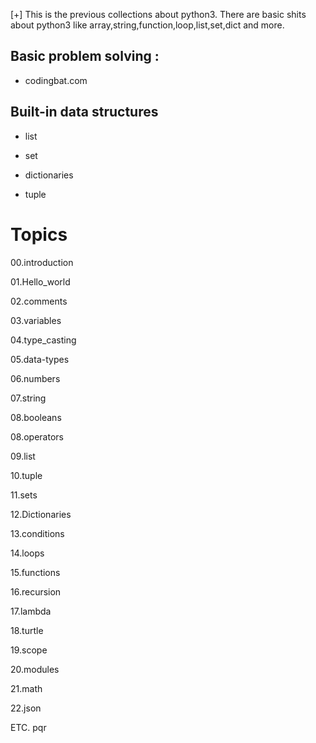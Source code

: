 [+] This is the previous collections about python3. There are basic shits about python3 like array,string,function,loop,list,set,dict and more.

## Basic problem solving :

- codingbat.com

## Built-in data structures

- list

- set

- dictionaries

- tuple

# Topics

00.introduction

01.Hello_world

02.comments

03.variables

04.type_casting

05.data-types

06.numbers

07.string

08.booleans

08.operators

09.list

10.tuple

11.sets

12.Dictionaries

13.conditions

14.loops

15.functions

16.recursion

17.lambda

18.turtle

19.scope

20.modules

21.math

22.json

ETC.
pqr
